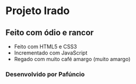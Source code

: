 # Projeto Irado

## Feito com ódio e rancor

- Feito com HTML5 e CSS3
- Incrementado com JavaScript
- Regado com muito café amargo (muito amargo)

### Desenvolvido por Pafúncio